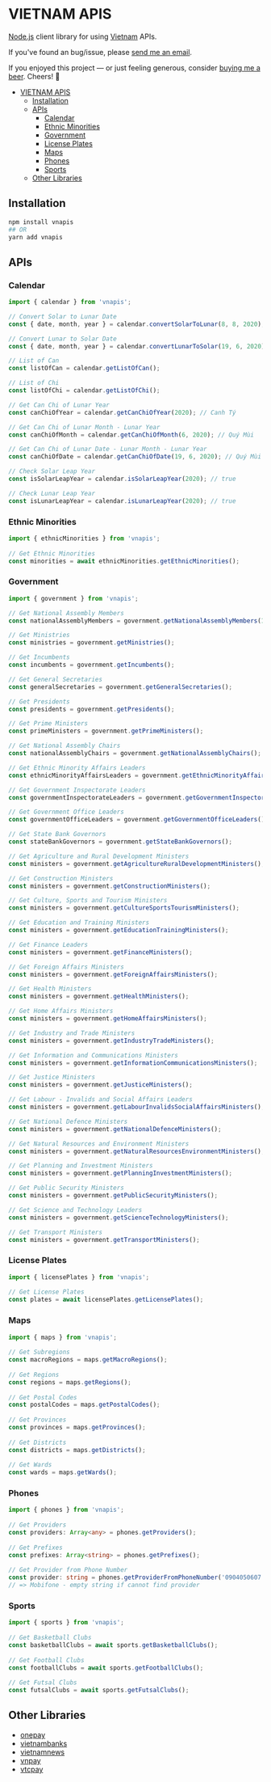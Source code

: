 # VIETNAM APIS

[Node.js](https://nodejs.org/en/) client library for using [Vietnam](https://en.wikipedia.org/wiki/Vietnam) APIs.

If you've found an bug/issue, please [send me an email](mailto:hieumdoan@gmail.com).

If you enjoyed this project — or just feeling generous, consider [buying me a beer](https://www.paypal.com/paypalme/hieudoanm/). Cheers! 🍻

- [VIETNAM APIS](#vietnam-apis)
  - [Installation](#installation)
  - [APIs](#apis)
    - [Calendar](#calendar)
    - [Ethnic Minorities](#ethnic-minorities)
    - [Government](#government)
    - [License Plates](#license-plates)
    - [Maps](#maps)
    - [Phones](#phones)
    - [Sports](#sports)
  - [Other Libraries](#other-libraries)

## Installation

```sh
npm install vnapis
## OR 
yarn add vnapis
```

## APIs

### Calendar

```ts
import { calendar } from 'vnapis';

// Convert Solar to Lunar Date
const { date, month, year } = calendar.convertSolarToLunar(8, 8, 2020); // { date: 19, month: 6, year: 2020 }

// Convert Lunar to Solar Date
const { date, month, year } = calendar.convertLunarToSolar(19, 6, 2020); // { date: 8, month: 8, year: 2020 }

// List of Can
const listOfCan = calendar.getListOfCan();

// List of Chi
const listOfChi = calendar.getListOfChi();

// Get Can Chi of Lunar Year
const canChiOfYear = calendar.getCanChiOfYear(2020); // Canh Tý

// Get Can Chi of Lunar Month - Lunar Year
const canChiOfMonth = calendar.getCanChiOfMonth(6, 2020); // Quý Mùi

// Get Can Chi of Lunar Date - Lunar Month - Lunar Year
const canChiOfDate = calendar.getCanChiOfDate(19, 6, 2020); // Quý Mùi

// Check Solar Leap Year
const isSolarLeapYear = calendar.isSolarLeapYear(2020); // true

// Check Lunar Leap Year
const isLunarLeapYear = calendar.isLunarLeapYear(2020); // true
```

### Ethnic Minorities

```ts
import { ethnicMinorities } from 'vnapis';
 
// Get Ethnic Minorities
const minorities = await ethnicMinorities.getEthnicMinorities();
```

### Government

```ts
import { government } from 'vnapis';

// Get National Assembly Members
const nationalAssemblyMembers = government.getNationalAssemblyMembers(14); // options: from 1 to 14 - default 14

// Get Ministries
const ministries = government.getMinistries();

// Get Incumbents
const incumbents = government.getIncumbents();

// Get General Secretaries
const generalSecretaries = government.getGeneralSecretaries();

// Get Presidents
const presidents = government.getPresidents();

// Get Prime Ministers
const primeMinisters = government.getPrimeMinisters();

// Get National Assembly Chairs
const nationalAssemblyChairs = government.getNationalAssemblyChairs();

// Get Ethnic Minority Affairs Leaders
const ethnicMinorityAffairsLeaders = government.getEthnicMinorityAffairsLeaders();

// Get Government Inspectorate Leaders
const governmentInspectorateLeaders = government.getGovernmentInspectorateLeaders();

// Get Government Office Leaders
const governmentOfficeLeaders = government.getGovernmentOfficeLeaders();

// Get State Bank Governors
const stateBankGovernors = government.getStateBankGovernors();

// Get Agriculture and Rural Development Ministers
const ministers = government.getAgricultureRuralDevelopmentMinisters();

// Get Construction Ministers
const ministers = government.getConstructionMinisters();

// Get Culture, Sports and Tourism Ministers
const ministers = government.getCultureSportsTourismMinisters();

// Get Education and Training Ministers
const ministers = government.getEducationTrainingMinisters();

// Get Finance Leaders
const ministers = government.getFinanceMinisters();

// Get Foreign Affairs Ministers
const ministers = government.getForeignAffairsMinisters();

// Get Health Ministers
const ministers = government.getHealthMinisters();

// Get Home Affairs Ministers
const ministers = government.getHomeAffairsMinisters();

// Get Industry and Trade Ministers
const ministers = government.getIndustryTradeMinisters();

// Get Information and Communications Ministers
const ministers = government.getInformationCommunicationsMinisters();

// Get Justice Ministers
const ministers = government.getJusticeMinisters();

// Get Labour - Invalids and Social Affairs Leaders
const ministers = government.getLabourInvalidsSocialAffairsMinisters();

// Get National Defence Ministers
const ministers = government.getNationalDefenceMinisters();

// Get Natural Resources and Environment Ministers
const ministers = government.getNaturalResourcesEnvironmentMinisters();

// Get Planning and Investment Ministers
const ministers = government.getPlanningInvestmentMinisters();

// Get Public Security Ministers
const ministers = government.getPublicSecurityMinisters();

// Get Science and Technology Leaders
const ministers = government.getScienceTechnologyMinisters();

// Get Transport Ministers
const ministers = government.getTransportMinisters();
```

### License Plates

```ts
import { licensePlates } from 'vnapis';
 
// Get License Plates
const plates = await licensePlates.getLicensePlates();
```

### Maps

```ts
import { maps } from 'vnapis';
 
// Get Subregions
const macroRegions = maps.getMacroRegions();
 
// Get Regions
const regions = maps.getRegions();
 
// Get Postal Codes
const postalCodes = maps.getPostalCodes();
 
// Get Provinces
const provinces = maps.getProvinces();
 
// Get Districts
const districts = maps.getDistricts();
 
// Get Wards
const wards = maps.getWards();
```

### Phones

```ts
import { phones } from 'vnapis';
 
// Get Providers
const providers: Array<any> = phones.getProviders();
 
// Get Prefixes
const prefixes: Array<string> = phones.getPrefixes();
 
// Get Provider from Phone Number
const provider: string = phones.getProviderFromPhoneNumber('0904050607');
// => Mobifone - empty string if cannot find provider
```

### Sports

```ts
import { sports } from 'vnapis';
 
// Get Basketball Clubs
const basketballClubs = await sports.getBasketballClubs();
 
// Get Football Clubs
const footballClubs = await sports.getFootballClubs();
 
// Get Futsal Clubs
const futsalClubs = await sports.getFutsalClubs();
```

## Other Libraries

- [onepay](https://www.npmjs.com/package/onepay)
- [vietnambanks](https://www.npmjs.com/package/vietnambanks)
- [vietnamnews](https://www.npmjs.com/package/vietnamnews)
- [vnpay](https://www.npmjs.com/package/vnpay)
- [vtcpay](https://www.npmjs.com/package/vtcpay)
